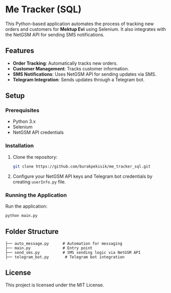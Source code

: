 # Me Tracker (SQL)

This Python-based application automates the process of tracking new orders and customers for **Mektup Evi** using Selenium. It also integrates with the NetGSM API for sending SMS notifications.

## Features

- **Order Tracking**: Automatically tracks new orders.
- **Customer Management**: Tracks customer information.
- **SMS Notifications**: Uses NetGSM API for sending updates via SMS.
- **Telegram Integration**: Sends updates through a Telegram bot.

## Setup

### Prerequisites

- Python 3.x
- Selenium
- NetGSM API credentials

### Installation

1. Clone the repository:
   ```bash
   git clone https://github.com/burakpekisik/me_tracker_sql.git
   ```

2. Configure your NetGSM API keys and Telegram bot credentials by creating `userInfo.py` file.

### Running the Application

Run the application:
```bash
python main.py
```

## Folder Structure

```plaintext
├── auto_message.py      # Automation for messaging
├── main.py              # Entry point
├── send_sms.py          # SMS sending logic via NetGSM API
├── telegram_bot.py       # Telegram bot integration
```

## License

This project is licensed under the MIT License.

